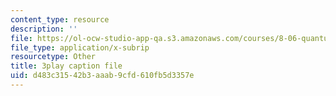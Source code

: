 ```yaml
---
content_type: resource
description: ''
file: https://ol-ocw-studio-app-qa.s3.amazonaws.com/courses/8-06-quantum-physics-iii-spring-2018/d483c31542b3aaab9cfd610fb5d3357e_4BM58741VOg.srt
file_type: application/x-subrip
resourcetype: Other
title: 3play caption file
uid: d483c315-42b3-aaab-9cfd-610fb5d3357e
---
```

